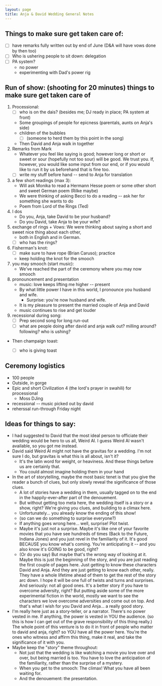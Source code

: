 ```yaml
---
layout: page
title: Anja & David Wedding General Notes
---
```




## Things to make sure get taken care of:
* [ ] have remarks fully written out by end of June (D&A will have vows done by then too)
* [ ] Who is ushering people to sit down: delegation
* [ ] PA system?
	* no power
	* experimenting with Dad's power rig

## Run of show: (shooting for 20 minutes) things to make sure get taken care of
1. Processional:
	* [ ] who is on the dais? (besides me; DJ ready in place; PA system at front)
	* Some groupings of people for epicness (parentals, aunts on Anja's side)
	* children of the bubbles 
		* [ ] (someone to herd them by this point in the song)
	* Then David and Anja walk in together
2. Remarks from Mark
	* Whatever you feel like saying is good; however long or short or sweet or sour (hopefully not too sour) will be good. We trust you. If, however, you would like some input from our end, or if you would like to run it by us beforehand that is fine too. 
	* [ ] write my stuff before hand -- send to Anja for translation
3. a few short readings (max 3):
	* Will ask Monika to read a Hermann Hesse poem or some other short and sweet German poem (Rilke maybe) 
	* We were thinking of asking Becci to do a reading -- ask her for something she wants to do
	* Poem from Lord of the Rings (Ted) 
4. I dos
	* Do you, Anja, take David to be your husband?
	* Do you David, take Anja to be your wife?
5. exchange of rings + Vows: We were thinking about saying a short and sweet nice thing about each other, 
	* both in English and in German.
	* [ ] who has the rings?
6. Fisherman's knot:
	* [ ] make sure to have rope (Brian Caruso); practice 
	* keep holding the knot for the smooch
7. you may smooch (start music):
	* We've reached the part of the ceremony where you may now smooch
8. pronouncement and presentation
	* music: love keeps lifting me higher -- present
	* By what little power I have in this world, I pronounce you husband and wife.
		* Surprise: you're now husband and wife.
	* It is my pleasure to present the married couple of Anja and David
	* music continues to rise and get louder
9. recessional during song:
	* [ ] Prep second song for long run-out
	* [ ] what are people doing after david and anja walk out? milling around? following? who is ushing?

* Then champaign toast:
	* [ ] who is giving toast


## Ceremony logistics
* 100 people
* Outside, in gorge
* Epic and short Civilization 4 (the lord's prayer in swahili) for processional
	* Moss DJing 
* recessional -- music picked out by david
* reherssal run-through Friday night

## Ideas for things to say:
* I had suggested to David that the most ideal person to officiate their wedding would be hero to us all, Weird Al. I guess Weird Al wasn't available, so you got me instead.
* David said Weird Al might not have the gravitas for a wedding. I'm not sure I do, but gravitas is what this is all about, isn't it?
	* It's the latin word for weight, or heaviness. And these things before us are certainly that.
	* You could almost imagine holding them in your hand
* In the art of storytelling, maybe the most basic tenet is that you give the reader a bunch of clues, but only slowly reveal the significance of those clues.
	* A lot of stories have a wedding in them, usually tagged on to the end in the happily-ever-after part of the denouement.
	* But without getting too meta here, the wedding itself is a story or a show, right? We're giving you clues, and building to a climax here.
	* Unfortunately... you already know the ending of this show!
	* (so can we do something to surprise everyone?)
	* If anything goes wrong here... well, surprise! Plot twist.
	* Maybe it's just not a surprise. Maybe it's like one of your favorite movies that you have see hundreds of times (Back to the Future, Indiana Jones) and you just revel in the familiarity of it. It's good BECAUSE you know what's coming. You're anticipating it -- and you also know it's GOING to be good, right?
	* (Or do you say) But maybe that's the wrong way of looking at it. Maybe this is just the beginning of the story, and you are just reading the first couple of pages here. Just getting to know these characters David and Anja. And they are just getting to know each other, really. They have a whole lifetime ahead of them to get the rest of the story arc down. I hope it will be one full of twists and turns and surprises. And seriously: not all good ones. It's a better story if you have to overcome adversity, right? But putting aside some of the more experimental fiction in the world, mostly we want to see the characters we love overcome adversities and come out on top. And that's what I wish for you David and Anja... a really good story.
* I'm really here just as a story-teller, or a narrator. There's no power vested in me. If anything, the power is vested in YOU the audience. (so this is how I can get out of the grave responsibility of this thing really.) The whole point of this venture is to do it in front of people who matter to david and anja, right? so YOU have all the power here. You're the ones who witness and affirm this thing, make it real, and take the significance of it with you.
* Maybe keep the "story" theme throughout:
	* Not just that the wedding is like watching a movie you love over and over, but being married is too. You have to love the anticipation of the familiarity, rather than the surprise of a mystery.
	* When you get to the smooch: The climax! What you have all been waiting for.
	* And the denouement: the presentation.





